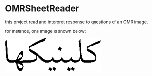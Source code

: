 # OMRSheetReader
this project read and interpret response to questions of an OMR image.

for instance, one image is shown below:

![OMR sheet](https://github.com/sasolp/ocr_dataset/blob/main/8/-a_-_h_-_k_-_y_-_n_-_y_-_l_-_k_Lotus_R_7107.png)
